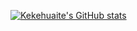 [![Kekehuaite's GitHub stats](https://github-readme-stats.vercel.app/api?username=kekehuaite&show_icons=true&theme=radical)](https://github.com/Kekehuaite/github-readme-stats)


<!--
**Kekehuaite/Kekehuaite** is a ✨ _special_ ✨ repository because its `README.md` (this file) appears on your GitHub profile.

Here are some ideas to get you started:

- 🔭 I’m currently working on ...
- 🌱 I’m currently learning ...
- 👯 I’m looking to collaborate on ...
- 🤔 I’m looking for help with ...
- 💬 Ask me about ...
- 📫 How to reach me: ...
- 😄 Pronouns: ...
- ⚡ Fun fact: ...
-->
